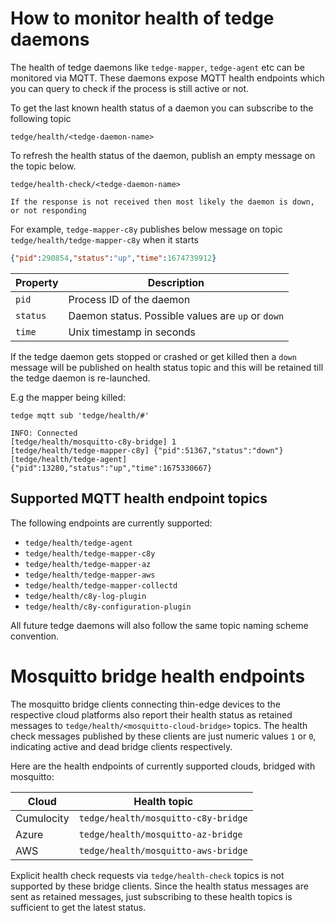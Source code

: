 # How to monitor health of tedge daemons

The health of tedge daemons like `tedge-mapper`, `tedge-agent` etc can be monitored via MQTT.
These daemons expose MQTT health endpoints which you can query to check if the process is still active or not.

To get the last known health status of a daemon you can subscribe to the following topic

```
tedge/health/<tedge-daemon-name>
```

To refresh the health status of the daemon, publish an empty message on the topic below.

```
tedge/health-check/<tedge-daemon-name>
```

```admonish
If the response is not received then most likely the daemon is down, or not responding
```


For example, `tedge-mapper-c8y` publishes below message on topic `tedge/health/tedge-mapper-c8y` when it starts

```json
{"pid":290854,"status":"up","time":1674739912}
```

|Property|Description|
|--------|-----------|
|`pid`|Process ID of the daemon|
|`status`|Daemon status. Possible values are `up` or `down`|
|`time`|Unix timestamp in seconds|

If the tedge daemon gets stopped or crashed or get killed then a `down` message will be published on health status topic
and this will be retained till the tedge daemon is re-launched.

E.g the mapper being killed:

```
tedge mqtt sub 'tedge/health/#'

INFO: Connected
[tedge/health/mosquitto-c8y-bridge] 1
[tedge/health/tedge-mapper-c8y] {"pid":51367,"status":"down"}
[tedge/health/tedge-agent] {"pid":13280,"status":"up","time":1675330667}

```
## Supported MQTT health endpoint topics

The following endpoints are currently supported:

* `tedge/health/tedge-agent`
* `tedge/health/tedge-mapper-c8y`
* `tedge/health/tedge-mapper-az`
* `tedge/health/tedge-mapper-aws`
* `tedge/health/tedge-mapper-collectd`
* `tedge/health/c8y-log-plugin`
* `tedge/health/c8y-configuration-plugin`

All future tedge daemons will also follow the same topic naming scheme convention.

# Mosquitto bridge health endpoints

The mosquitto bridge clients connecting thin-edge devices to the respective cloud platforms also report their health status as retained messages to `tedge/health/<mosquitto-cloud-bridge>` topics.
The health check messages published by these clients are just numeric values `1` or `0`, indicating active and dead bridge clients respectively.

Here are the health endpoints of currently supported clouds, bridged with mosquitto:

| Cloud      | Health topic                        |
| ---------- | ----------------------------------- |
| Cumulocity | `tedge/health/mosquitto-c8y-bridge` |
| Azure      | `tedge/health/mosquitto-az-bridge`  |
| AWS        | `tedge/health/mosquitto-aws-bridge` |

Explicit health check requests via `tedge/health-check` topics is not supported by these bridge clients.
Since the health status messages are sent as retained messages, just subscribing to these health topics is sufficient to get the latest status.
